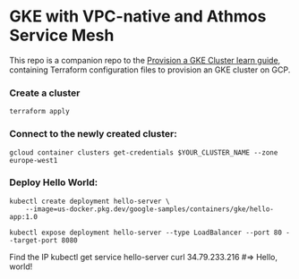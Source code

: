 # GKE with VPC-native and Athmos Service Mesh

This repo is a companion repo to the [Provision a GKE Cluster learn guide](https://learn.hashicorp.com/terraform/kubernetes/provision-gke-cluster), containing Terraform configuration files to provision an GKE cluster on GCP.


### Create a cluster
`terraform apply`
### Connect to the newly created cluster:
 `gcloud container clusters get-credentials $YOUR_CLUSTER_NAME --zone europe-west1`

### Deploy Hello World:
```
kubectl create deployment hello-server \
    --image=us-docker.pkg.dev/google-samples/containers/gke/hello-app:1.0

kubectl expose deployment hello-server --type LoadBalancer --port 80 --target-port 8080
```

Find the IP 
kubectl get service hello-server
curl 34.79.233.216 #=> Hello, world!

